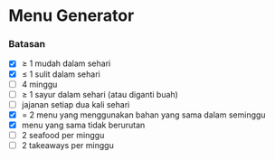 # Menu Generator

### Batasan

- [x] ≥ 1 mudah dalam sehari
- [x] ≤ 1 sulit dalam sehari
- [ ] 4 minggu
- [ ] ≥ 1 sayur dalam sehari (atau diganti buah)
- [ ] jajanan setiap dua kali sehari
- [x] = 2 menu yang menggunakan bahan yang sama dalam seminggu
- [x] menu yang sama tidak berurutan
- [ ] 2 seafood per minggu
- [ ] 2 takeaways per minggu
